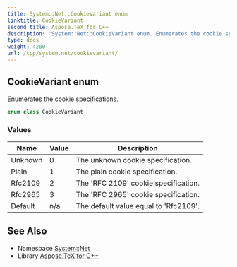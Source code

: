 ```yaml
---
title: System::Net::CookieVariant enum
linktitle: CookieVariant
second_title: Aspose.TeX for C++
description: 'System::Net::CookieVariant enum. Enumerates the cookie specifications in C++.'
type: docs
weight: 4200
url: /cpp/system.net/cookievariant/
---
```

## CookieVariant enum


Enumerates the cookie specifications.

```cpp
enum class CookieVariant
```

### Values

| Name | Value | Description |
| --- | --- | --- |
| Unknown | 0 | The unknown cookie specification. |
| Plain | 1 | The plain cookie specification. |
| Rfc2109 | 2 | The 'RFC 2109' cookie specification. |
| Rfc2965 | 3 | The 'RFC 2965' cookie specification. |
| Default | n/a | The default value equal to 'Rfc2109'. |

## See Also

* Namespace [System::Net](../)
* Library [Aspose.TeX for C++](../../)
